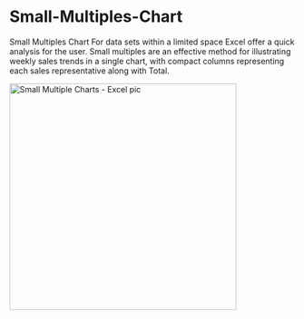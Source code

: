 # Small-Multiples-Chart

Small Multiples Chart 
For data sets within a limited space Excel offer a quick analysis for the user. Small multiples are an effective method for illustrating weekly sales trends in a single chart, with compact columns representing each sales representative along with Total.

<img width="400" alt="Small Multiple Charts - Excel pic" src="https://github.com/user-attachments/assets/6da94894-75d9-4fd7-a242-f4523c2546bd">

